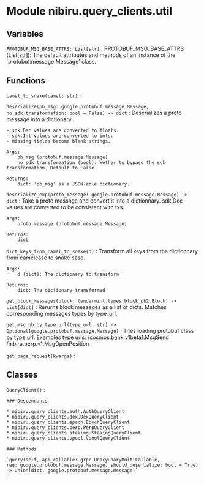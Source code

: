 Module nibiru.query_clients.util
================================

Variables
---------


`PROTOBUF_MSG_BASE_ATTRS: List[str]`
:   PROTOBUF_MSG_BASE_ATTRS (List[str]): The default attributes and methods of
    an instance of the 'protobuf.message.Message' class.

Functions
---------


`camel_to_snake(camel: str)`
:


`deserialize(pb_msg: google.protobuf.message.Message, no_sdk_transformation: bool = False) ‑> dict`
:   Deserializes a proto message into a dictionary.

    - sdk.Dec values are converted to floats.
    - sdk.Int values are converted to ints.
    - Missing fields become blank strings.

    Args:
        pb_msg (protobuf.message.Message)
        no_sdk_transformation (bool): Wether to bypass the sdk transformation. Default to False

    Returns:
        dict: 'pb_msg' as a JSON-able dictionary.


`deserialize_exp(proto_message: google.protobuf.message.Message) ‑> dict`
:   Take a proto message and convert it into a dictionnary.
    sdk.Dec values are converted to be consistent with txs.

    Args:
        proto_message (protobuf.message.Message)

    Returns:
        dict


`dict_keys_from_camel_to_snake(d)`
:   Transform all keys from the dictionnary from camelcase to snake case.

    Args:
        d (dict): The dictionary to transform

    Returns:
        dict: The dictionary transformed


`get_block_messages(block: tendermint.types.block_pb2.Block) ‑> List[dict]`
:   Rerurns block messages as a list of dicts.
    Matches corresponding messages types by type_url.


`get_msg_pb_by_type_url(type_url: str) ‑> Optional[google.protobuf.message.Message]`
:   Tries loading protobuf class by type url.
    Examples type urls:
        /cosmos.bank.v1beta1.MsgSend
        /nibiru.perp.v1.MsgOpenPosition


`get_page_request(kwargs)`
:

Classes
-------

`QueryClient()`
:

    ### Descendants

    * nibiru.query_clients.auth.AuthQueryClient
    * nibiru.query_clients.dex.DexQueryClient
    * nibiru.query_clients.epoch.EpochQueryClient
    * nibiru.query_clients.perp.PerpQueryClient
    * nibiru.query_clients.staking.StakingQueryClient
    * nibiru.query_clients.vpool.VpoolQueryClient

    ### Methods

    `query(self, api_callable: grpc.UnaryUnaryMultiCallable, req: google.protobuf.message.Message, should_deserialize: bool = True) ‑> Union[dict, google.protobuf.message.Message]`
    :
